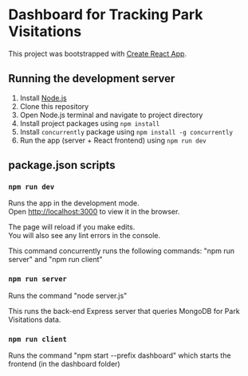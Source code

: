 # Dashboard for Tracking Park Visitations

This project was bootstrapped with [Create React App](https://github.com/facebook/create-react-app).

## Running the development server

1. Install [Node.js](https://nodejs.org/en/download/)
2. Clone this repository
3. Open Node.js terminal and navigate to project directory
4. Install project packages using `npm install`
5. Install `concurrently` package using `npm install -g concurrently`
6. Run the app (server + React frontend) using `npm run dev`



## package.json scripts

### `npm run dev`

Runs the app in the development mode.\
Open [http://localhost:3000](http://localhost:3000) to view it in the browser.

The page will reload if you make edits.\
You will also see any lint errors in the console.

This command concurrently runs the following commands: "npm run server" and "npm run client"

### `npm run server`

Runs the command "node server.js"  

This runs the back-end Express server that queries MongoDB for Park Visitations data.

### `npm run client`

Runs the command "npm start --prefix dashboard" which starts the frontend (in the dashboard folder)

